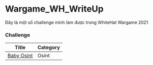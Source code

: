 # Wargame_WH_WriteUp
Đây là một số challenge mình làm được trong WhiteHat Wargame 2021
### Challenge
| Title | Category | 
 | ------ | ------  | 
 | [Baby Osint](/Wu_file/Baby_Osint/README.md) | Osint |  
 
